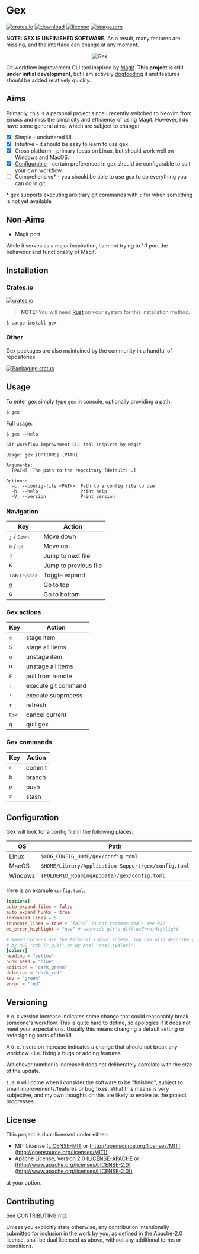 # Gex

[![crates.io](https://img.shields.io/crates/v/gex)](https://crates.io/crates/gex)
[![download](https://img.shields.io/crates/d/gex)](https://crates.io/crates/gex)
[![license](https://img.shields.io/crates/l/gex)](https://crates.io/crates/gex)
[![stargazers](https://img.shields.io/github/stars/Piturnah/gex?style=social)](https://github.com/Piturnah/gex/stargazers)

**NOTE: GEX IS UNFINISHED SOFTWARE.** As a result, many features are missing, and the interface can change at any moment.

<p align="center">
  <img src="https://user-images.githubusercontent.com/20472367/185642346-7f4b3738-0b75-42c1-9983-6ef7b3b72bde.gif" alt="Gex">
</p>

Git workflow improvement CLI tool inspired by [Magit](https://github.com/magit/magit). **This project is still under initial development**, but I am actively [dogfooding](https://en.wikipedia.org/wiki/Eating_your_own_dog_food) it and features *should* be added relatively quickly.

## Aims

Primarily, this is a personal project since I recently switched to Neovim from Emacs and miss the simplicity and efficiency of using Magit. However, I do have some general aims, which are subject to change:

- [x] Simple - uncluttered UI.
- [x] Intuitive - it should be easy to learn to use gex.
- [x] Cross platform - primary focus on Linux, but should work well on Windows and MacOS.
- [x] [Configurable](./#Configuration) - certain preferences in gex should be configurable to suit your own workflow.
- [ ] Comprehensive\* - you should be able to use gex to do everything you can do in git.

\* gex supports executing arbitrary git commands with <kbd>:</kbd> for when something is not yet available

## Non-Aims

- Magit port

While it serves as a major inspiration, I am not trying to 1:1 port the behaviour and functionality of Magit.

## Installation

### Crates.io

[![crates.io](https://img.shields.io/crates/v/gex)](https://crates.io/crates/gex)

> **NOTE:** You will need [Rust](https://www.rust-lang.org/) on your system for this installation method.

```console
$ cargo install gex
```

### Other

Gex packages are also maintained by the community in a handful of repositories.

[![Packaging status](https://repology.org/badge/vertical-allrepos/gex.svg)](https://repology.org/project/gex/versions)

## Usage

To enter gex simply type `gex` in console, optionally providing a path.

```console
$ gex
```

Full usage:

```console
$ gex --help

Git workflow improvement CLI tool inspired by Magit

Usage: gex [OPTIONS] [PATH]

Arguments:
  [PATH]  The path to the repository [default: .]

Options:
  -c, --config-file <PATH>  Path to a config file to use
  -h, --help                Print help
  -V, --version             Print version
```

### Navigation

| Key                               | Action                |
| --------------------------------- | ------------          |
| <kbd>j</kbd> / <kbd>Down</kbd>    | Move down             |
| <kbd>k</kbd> / <kbd>Up</kbd>      | Move up               |
| <kbd>J</kbd>                      | Jump to next file     |
| <kbd>K</kbd>                      | Jump to previous file |
| <kbd>Tab</kbd> / <kbd>Space</kbd> | Toggle expand         |
| <kbd>g</kbd>                      | Go to top             |
| <kbd>G</kbd>                      | Go to bottom          |

### Gex actions

| Key            | Action              |
| ------------   | ------------------- |
| <kbd>s</kbd>   | stage item          |
| <kbd>S</kbd>   | stage all items     |
| <kbd>u</kbd>   | unstage item        |
| <kbd>U</kbd>   | unstage all items   |
| <kbd>F</kbd>   | pull from remote    |
| <kbd>:</kbd>   | execute git command |
| <kbd>!</kbd>   | execute subprocess  |
| <kbd>r</kbd>   | refresh             |
| <kbd>Esc</kbd> | cancel current      |
| <kbd>q</kbd>   | quit gex            |

### Gex commands

| Key          | Action            |
| ------------ | ----------------- |
| <kbd>c</kbd> | commit            |
| <kbd>b</kbd> | branch            |
| <kbd>p</kbd> | push              |
| <kbd>z</kbd> | stash             |

## Configuration

Gex will look for a config file in the following places:

| OS      | Path                                                |
| ------- | --------------------------------------------------- |
| Linux   | `$XDG_CONFIG_HOME/gex/config.toml`                  |
| MacOS   | `$HOME/Library/Application Support/gex/config.toml` |
| Windows | `{FOLDERID_RoamingAppData}/gex/config.toml`         |

Here is an example `config.toml`:

```toml
[options]
auto_expand_files = false
auto_expand_hunks = true
lookahead_lines = 5
truncate_lines = true # `false` is not recommended - see #37
ws_error_highlight = "new" # override git's diff.wsErrorHighlight

# Named colours use the terminal colour scheme. You can also describe your colours
# by RGB "rgb_(r,g,b)" or by Ansi "ansi_(value)".
[colors]
heading = "yellow"
hunk_head = "blue"
addition = "dark_green"
deletion = "dark_red"
key = "green"
error = "red"
```

## Versioning

A `0.X` version increase indicates some change that could reasonably break someone's workflow. This is quite hard to define, so apologies if it does not meet your expectations. Usually this means changing a default setting or redesigning parts of the UI.

A `0.x.Y` version increase indicates a change that should not break any workflow - i.e. fixing a bugs or adding features.

Whichever number is increased does not deliberately correlate with the *size* of the update.

`1.0.0` will come when I consider the software to be "finished", subject to small improvements/features or bug fixes. What this means is very subjective, and my own thoughts on this are likely to evolve as the project progresses.

## License

This project is dual-licensed under either:

- MIT License ([LICENSE-MIT](LICENSE-MIT) or [http://opensource.org/licenses/MIT](http://opensource.org/licenses/MIT))
- Apache License, Version 2.0 ([LICENSE-APACHE](LICENSE-APACHE) or [http://www.apache.org/licenses/LICENSE-2.0](http://www.apache.org/licenses/LICENSE-2.0))

at your option.

## Contributing

See [CONTRIBUTING.md](./CONTRIBUTING.md).

Unless you explicitly state otherwise, any contribution intentionally submitted for inclusion in the work by you, as defined in the Apache-2.0 license, shall be dual licensed as above, without any additional terms or conditions.
